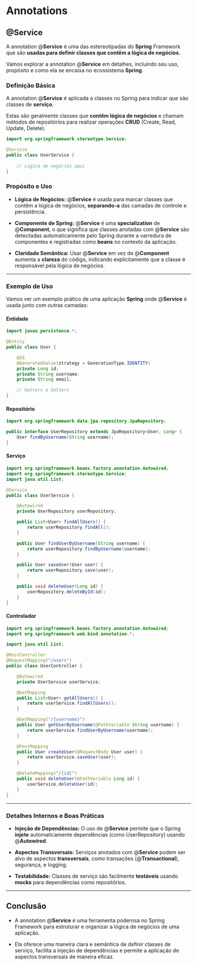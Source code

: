 
# Annotations 

## @Service

A annotation @**Service** é uma das estereotipadas do **Spring** Framework que são **usadas para definir classes que contêm a lógica de negócios.** 

Vamos explorar a annotation @**Service** em detalhes, incluindo seu uso, propósito e como ela se encaixa no ecossistema **Spring**.


### Definição Básica

A annotation @**Service** é aplicada a classes no Spring para indicar que são classes de **serviço**. 

Estas são geralmente classes que **contêm lógica de negócios** e chamam métodos de repositórios para realizar operações **CRUD** (Create, Read, Update, Delete).

```java
import org.springframework.stereotype.Service;

@Service
public class UserService {
    
    // Lógica de negócios aqui
}
```

### Propósito e Uso

- **Lógica de Negócios:** @**Service** é usada para marcar classes que contêm a lógica de negócios, **separando-a** das camadas de controle e persistência.


- **Componente de Spring:** @**Service** é uma **specialization** de @**Component**, o que significa que classes anotadas com @**Service** são detectadas automaticamente pelo Spring durante a varredura de componentes e registradas como **beans** no contexto da aplicação.


- **Claridade Semântica:** Usar @**Service** em vez de @**Component** aumenta a **clareza** do código, indicando explicitamente que a classe é responsável pela lógica de negócios.


---

### Exemplo de Uso

Vamos ver um exemplo prático de uma aplicação **Spring** onde @**Service** é usada junto com outras camadas:

#### Entidade

```java
import javax.persistence.*;

@Entity
public class User {

    @Id
    @GeneratedValue(strategy = GenerationType.IDENTITY)
    private Long id;
    private String username;
    private String email;

    // Getters e Setters
}
```

#### Repositório

```java
import org.springframework.data.jpa.repository.JpaRepository;

public interface UserRepository extends JpaRepository<User, Long> {
    User findByUsername(String username);
}
```

#### Serviço

```java
import org.springframework.beans.factory.annotation.Autowired;
import org.springframework.stereotype.Service;
import java.util.List;

@Service
public class UserService {

    @Autowired
    private UserRepository userRepository;

    public List<User> findAllUsers() {
        return userRepository.findAll();
    }

    public User findUserByUsername(String username) {
        return userRepository.findByUsername(username);
    }

    public User saveUser(User user) {
        return userRepository.save(user);
    }

    public void deleteUser(Long id) {
        userRepository.deleteById(id);
    }
}
```

#### Controlador

```java
import org.springframework.beans.factory.annotation.Autowired;
import org.springframework.web.bind.annotation.*;

import java.util.List;

@RestController
@RequestMapping("/users")
public class UserController {

    @Autowired
    private UserService userService;

    @GetMapping
    public List<User> getAllUsers() {
        return userService.findAllUsers();
    }

    @GetMapping("/{username}")
    public User getUserByUsername(@PathVariable String username) {
        return userService.findUserByUsername(username);
    }

    @PostMapping
    public User createUser(@RequestBody User user) {
        return userService.saveUser(user);
    }

    @DeleteMapping("/{id}")
    public void deleteUser(@PathVariable Long id) {
        userService.deleteUser(id);
    }
}
```

---

### Detalhes Internos e Boas Práticas

- **Injeção de Dependências:** O uso de @**Service** permite que o Spring **injete** automaticamente dependências (como UserRepository) usando @**Autowired**.


- **Aspectos Transversais:** Serviços anotados com @**Service** podem ser alvo de aspectos **transversais**, como transações (@**Transactional**), segurança, e logging.


- **Testabilidade:** Classes de serviço são facilmente **testáveis** usando **mocks** para dependências como repositórios.

--- 

## Conclusão

- A annotation @**Service** é uma ferramenta poderosa no Spring Framework para estruturar e organizar a lógica de negócios de uma aplicação. 


- Ela oferece uma maneira clara e semântica de definir classes de serviço, facilita a injeção de dependências e permite a aplicação de aspectos transversais de maneira eficaz.

